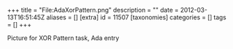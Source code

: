 +++
title = "File:AdaXorPattern.png"
description = ""
date = 2012-03-13T16:51:45Z
aliases = []
[extra]
id = 11507
[taxonomies]
categories = []
tags = []
+++

Picture for XOR Pattern task, Ada entry
